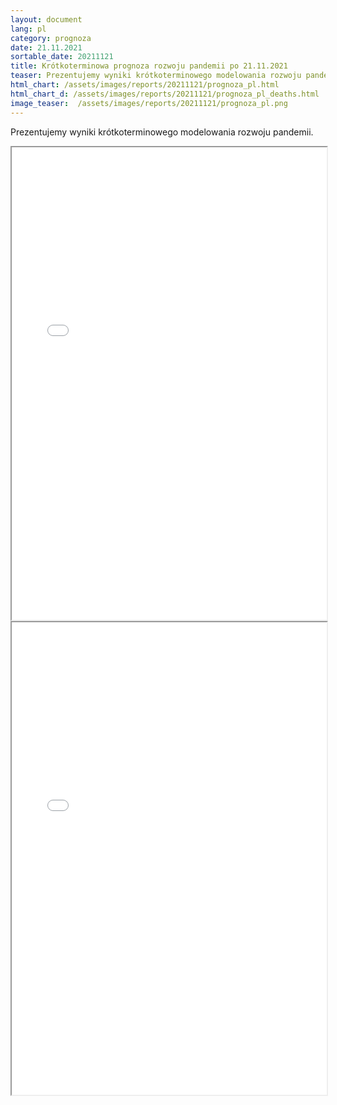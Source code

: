 ```yaml
---
layout: document
lang: pl
category: prognoza
date: 21.11.2021
sortable_date: 20211121
title: Krótkoterminowa prognoza rozwoju pandemii po 21.11.2021 
teaser: Prezentujemy wyniki krótkoterminowego modelowania rozwoju pandemii.
html_chart: /assets/images/reports/20211121/prognoza_pl.html
html_chart_d: /assets/images/reports/20211121/prognoza_pl_deaths.html
image_teaser:  /assets/images/reports/20211121/prognoza_pl.png
---
```


Prezentujemy wyniki krótkoterminowego modelowania rozwoju pandemii.

<div style="text-align: center" class="row 80%">
    <span class="image fit">
        <iframe src="{{ page.html_chart }}" alt="" style="width: 100%; height:54em;"></iframe>
    </span>
</div>

<div style="text-align: center" class="row 80%">
    <span class="image fit">
        <iframe src="{{ page.html_chart_d }}" alt="" style="width: 100%; height:54em;"></iframe>
    </span>
</div>
